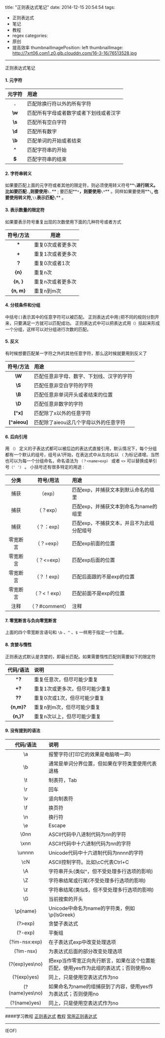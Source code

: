 title: "正则表达式笔记"
date: 2014-12-15 20:54:54
tags:
  - 正则表达式
  - 笔记
  - 教程
  - regex
categories:
  - 原创
  - 提高效率
thumbnailImagePosition: left
thumbnailImage: http://7xrt06.com1.z0.glb.clouddn.com/16-3-16/76513528.jpg
---
正则表达式笔记
<!-- excerpt -->
#### 1. 元字符

| 元字符 |用途|
| :----: | :----- |
|**.**|匹配除换行符以外的所有字符|
|**\w**|匹配所有字母或者数字或者下划线或者汉字|
|**\s**|匹配所有空白字符|
|**\d**|匹配所有数字|
|**\b**|匹配单词的开始或者结束|
|**^**|匹配字符串的开始|
|**$**|匹配字符串的结束|

#### 2. 字符串转义
如果要匹配上面的元字符或者其他的限定符，则必须使用转义符号**`\`**进行转义。比如要匹配**`.`**,则要使用**`\.`** ; 要匹配**`*`**，则要使用**`\*`** 。同样如果要使用**`\`**, 也要使用转义符,**`\\`**表示匹配**`\`** 。

#### 3. 表示数量的限定符
如果要表示符号重复出现的次数使用下面的几种符号或者方式

|符号/方法|用途|
|:-----:|-----|
|**\***|重复0次或者更多次|
|**+**|重复1次或者更多次|
|**？**|重复0次或者1次|
|**{n}**|重复n次|
|**{n, }**|重复n次或者更多次|
|**{n, m}**|重复n到m次|

#### 4. 分枝条件和分组
中括号`[]`表示其中的任意字符可以被匹配。
正则表达式中用`|`把不同的规则分割开来，只要满足一方就可以匹配成功。
正则表达式中可以把表达式用`（）`括起来形成一个分组，这样可以对分组进行次数的匹配。

#### 5. 反义
有时候想要匹配某一字符之外的其他任意字符，那么这时候就要用到反义了

|符号/方法|用途|
|:----:|:----|
|**\W**|匹配任意非字母、数字、下划线、汉字的字符|
|**\S**|匹配任意非空白字符的字符|
|**\B**|匹配任意非单词开头或者结束的位置|
|**\D**|匹配任意非数字的字符|
|**[^x]**|匹配除了x以外的任意字符|
|**[^aieou]**|匹配除了aieou这几个字母以外的任意字符|

#### 6. 后向引用
用 `（）` 定义的子表达式都可以被后边的表达式直接引用，默认情况下，每个分组都有一个默认的组号，组号从1开始，在表达式中从左向右以 `（` 为标记递增。当然也可以为每一个分组命名，命名语法为 `（？<name>exp）` 或者 `<>` 可以替换成单引号`（' '）` 。
小括号还有很多特定的用途 :

|分类|符号/用法|用途|
|:---:|:---:|:---|
|捕获|（exp）|匹配exp，并捕获文本到默认命名的组里|
|捕获|（？<name>exp）|匹配exp，并捕获文本到命名为name的组里
|捕获|（？：exp）|匹配exp，不捕获文本，并且不为此组分配组号
|零宽断言|（？=exp）|匹配exp前面的位置
|零宽断言|（？<=exp）|匹配exp后面的位置
|零宽断言|（？！exp）|匹配后面跟的不是exp的位置
|零宽断言|（？<！exp）|匹配前面不是exp的位置
|注释|（？#comment）|注释

#### 7. 零宽断言与负向零宽断言
上面的四个零宽断言语句和 `\b` 、`^` 、`$` 一样用于指定一个位置。

#### 8. 贪婪与惰性
正则表达式默认是贪婪的，即最长匹配。如果需要惰性匹配则需要如下的限定符

|代码/语法|	说明
|:---:|:----
|***?**|	重复任意次，但尽可能少重复
|**+?**|	重复1次或更多次，但尽可能少重复
|**??**	|重复0次或1次，但尽可能少重复
|**{n,m}?**|	重复n到m次，但尽可能少重复
|**{n,}?**|	重复n次以上，但尽可能少重复

#### 9. 没有提到的语法

| 代码/语法 | 说明 |
|:-----:|:---|
|\a|报警字符(打印它的效果是电脑嘀一声)
|\b|通常是单词分界位置，但如果在字符类里使用代表退格
|\t|制表符，Tab
|\r|回车
|\v|竖向制表符
|\f|换页符
|\n|换行符
|\e|Escape
|\0nn|ASCII代码中八进制代码为nn的字符
|\xnn|ASCII代码中十六进制代码为nn的字符
|\unnnn|Unicode代码中十六进制代码为nnnn的字符
|\cN|ASCII控制字符。比如\cC代表Ctrl+C
|\A|字符串开头(类似^，但不受处理多行选项的影响)
|\Z|字符串结尾或行尾(不受处理多行选项的影响)
|\z|字符串结尾(类似$，但不受处理多行选项的影响)
|\G|当前搜索的开头
|\p{name}|Unicode中命名为name的字符类，例如\p{IsGreek}
|(?>exp)|贪婪子表达式
|(?<x>-<y>exp)|平衡组
|(?im-nsx:exp)|在子表达式exp中改变处理选项
|(?im-nsx)|为表达式后面的部分改变处理选项
|(?(exp)yes\no)|把exp当作零宽正向先行断言，如果在这个位置能匹配，使用yes作为此组的表达式；否则使用no
|(?(exp)yes)|同上，只是使用空表达式作为no
|(?(name)yes\no)|如果命名为name的组捕获到了内容，使用yes作为表达式；否则使用no
|(?(name)yes)|同上，只是使用空表达式作为no

####学习教程
[正则表达式](http://www.regular-expressions.info/)
[教程](http://deerchao.net/tutorials/regex/regex.htm)
[常用正则表达式](http://deerchao.net/tutorials/regex/common.htm)
***
(EOF)
